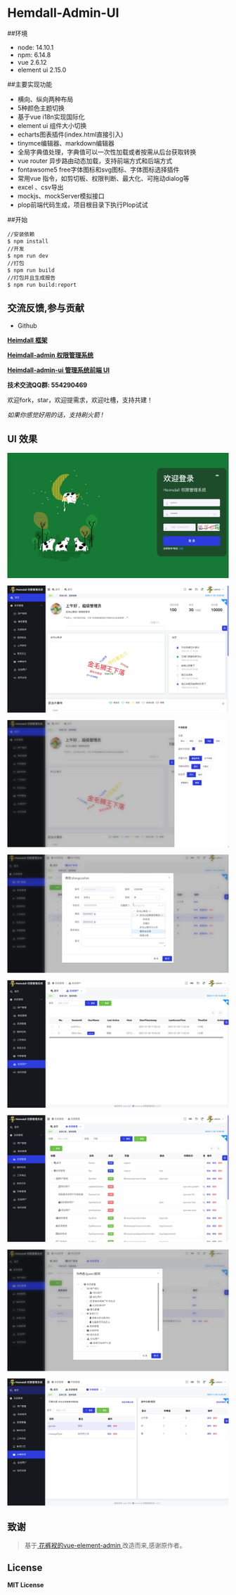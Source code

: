 # Hemdall-Admin-UI
##环境
*  node:            14.10.1
*  npm:             6.14.8
*  vue              2.6.12
*  element ui       2.15.0

##主要实现功能

* 横向、纵向两种布局
* 5种颜色主题切换
* 基于vue i18n实现国际化
* element ui 组件大小切换
* echarts图表插件(index.html直接引入)
* tinymce编辑器、markdown编辑器
* 全局字典值处理，字典值可以一次性加载或者按需从后台获取转换
* vue router 异步路由动态加载，支持前端方式和后端方式
* fontawsome5 free字体图标和svg图标、字体图标选择插件
* 常用vue 指令，如剪切板、权限判断、最大化、可拖动dialog等
* excel 、csv导出
* mockjs、mockServer模拟接口
* plop前端代码生成，项目根目录下执行Plop试试

##开始
```shell
//安装依赖
$ npm install
//开发
$ npm run dev
//打包
$ npm run build
//打包并且生成报告
$ npm run build:report
```

## 交流反馈,参与贡献
- Github

<a target="_blank" href="https://github.com/luterc/heimdall">**Heimdall 框架**</a>

<a target="_blank" href="https://github.com/luterc/heimdall-admin">**Heimdall-admin  权限管理系统** </a>

<a target="_blank" href="https://github.com/luterc/heimdall-admin-ui">**Heimdall-admin-ui  管理系统前端 UI** </a>

**技术交流QQ群:	554290469**

欢迎fork，star，欢迎提需求，欢迎吐槽，支持共建！

*如果你感觉好用的话，支持刷火箭 !*

## UI 效果

![](./.imgs/login.png)

![](./.imgs/home.png)

![](./.imgs/settings.png)

![](./.imgs/user.png)

![](./.imgs/onlineuser.png)

![](./.imgs/res.png)

![](./.imgs/auth.png)

![](./.imgs/dict.png)

## 致谢

> 基于[ 花裤衩的vue-element-admin ](https://panjiachen.github.io/vue-element-admin-site/zh)改造而来,感谢原作者。


## License
**MIT License**
